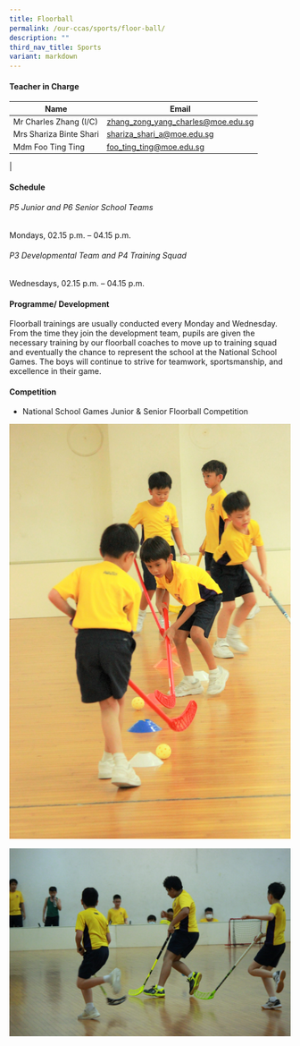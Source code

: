 ```yaml
---
title: Floorball
permalink: /our-ccas/sports/floor-ball/
description: ""
third_nav_title: Sports
variant: markdown
---
```

#### **Teacher in Charge**



| Name | Email|
| -------- | -------- | 
|Mr Charles Zhang (I/C)	|[zhang_zong_yang_charles@moe.edu.sg](mailto:zhang_zong_yang_charles@moe.edu.sg)|	
|Mrs	Shariza Binte Shari	|[shariza_shari_a@moe.edu.sg](mailto:shariza_shari_a@moe.edu.sg)|		
|Mdm	Foo Ting Ting	|[foo_ting_ting@moe.edu.sg](mailto:foo_ting_ting@moe.edu.sg)	
|	

#### **Schedule**

###### P5 Junior and P6 Senior School Teams
Mondays, 02.15 p.m. – 04.15 p.m.

###### P3 Developmental Team and P4 Training Squad
Wednesdays, 02.15 p.m. – 04.15 p.m.

#### **Programme/ Development**

Floorball trainings are usually conducted every Monday and Wednesday. From the time they join the development team, pupils are given the necessary training by our floorball coaches to move up to training squad and eventually the chance to represent the school at the National School Games. The boys will continue to strive for teamwork, sportsmanship, and excellence in their game.

#### **Competition**

* National School Games Junior &amp; Senior Floorball Competition


![](/images/floorball1.jpg)

![](/images/floorball3.jpg)